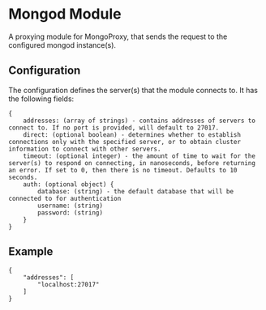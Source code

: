 # Mongod Module

A proxying module for MongoProxy, that sends the request to the configured mongod instance(s).

## Configuration

The configuration defines the server(s) that the module connects to. It has the following fields:

	{
		addresses: (array of strings) - contains addresses of servers to connect to. If no port is provided, will default to 27017.
		direct: (optional boolean) - determines whether to establish connections only with the specified server, or to obtain cluster information to connect with other servers.
		timeout: (optional integer) - the amount of time to wait for the server(s) to respond on connecting, in nanoseconds, before returning an error. If set to 0, then there is no timeout. Defaults to 10 seconds.
		auth: (optional object) {
			database: (string) - the default database that will be connected to for authentication
			username: (string)
			password: (string)
		}
	}

## Example

	{
		"addresses": [
			"localhost:27017"
		]
	}
